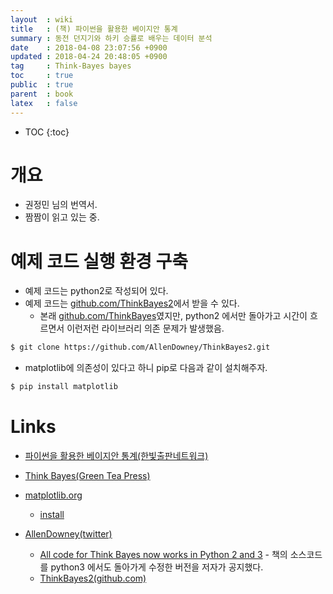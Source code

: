 ```yaml
---
layout  : wiki
title   : (책) 파이썬을 활용한 베이지안 통계
summary : 동전 던지기와 하키 승률로 배우는 데이터 분석
date    : 2018-04-08 23:07:56 +0900
updated : 2018-04-24 20:48:05 +0900
tag     : Think-Bayes bayes
toc     : true
public  : true
parent  : book
latex   : false
---
```

* TOC
{:toc}

# 개요

* 권정민 님의 번역서.
* 짬짬이 읽고 있는 중.

# 예제 코드 실행 환경 구축


* 예제 코드는 python2로 작성되어 있다.
* 예제 코드는 [github.com/ThinkBayes2](https://github.com/AllenDowney/ThinkBayes2 )에서 받을 수 있다.
    * 본래 [github.com/ThinkBayes](https://github.com/AllenDowney/ThinkBayes )였지만, python2 에서만 돌아가고 시간이 흐르면서 이런저런 라이브러리 의존 문제가 발생했음.

```bash
$ git clone https://github.com/AllenDowney/ThinkBayes2.git
```

* matplotlib에 의존성이 있다고 하니 pip로 다음과 같이 설치해주자.

```bash
$ pip install matplotlib
```

# Links

* [파이썬을 활용한 베이지안 통계(한빛출판네트워크)](http://www.hanbit.co.kr/store/books/look.php?p_code=B7186764823 )
* [Think Bayes(Green Tea Press)](http://greenteapress.com/wp/think-bayes/ )
* [matplotlib.org](https://matplotlib.org/ )
    * [install](https://matplotlib.org/users/installing.html )

* [AllenDowney(twitter)](https://twitter.com/AllenDowney )
    * [All code for Think Bayes now works in Python 2 and 3](https://twitter.com/allendowney/status/504349795407118336 ) - 책의 소스코드를 python3 에서도 돌아가게 수정한 버전을 저자가 공지했다.
    * [ThinkBayes2(github.com)](https://github.com/AllenDowney/ThinkBayes2 )
